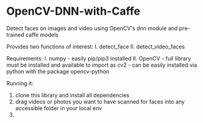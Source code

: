 # OpenCV-DNN-with-Caffe
Detect faces on images and video using OpenCV's dnn module and pre-trained caffe models


Provides two functions of interest:
  I. detect_face
  II. detect_video_faces

Requirements: 
  I. numpy
    - easily pip/pip3 installed 
  II. OpenCV
    - full library must be installed and available to import as cv2
    - can be easily installed via python with the package opencv-python 
    
Running it: 
  1) clone this library and install all dependencies
  2) drag videos or photos you want to have scanned for faces into any accessible folder in your local env 
  3) 
